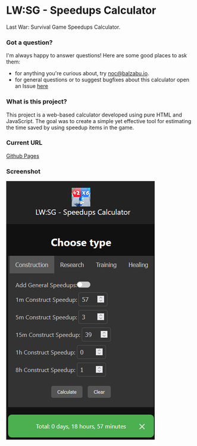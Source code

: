 # LW:SG - Speedups Calculator

Last War: Survival Game Speedups Calculator.

### Got a question?
I'm always happy to answer questions! Here are some good places to ask them:

 - for anything you're curious about, try [noc@balzabu.io](mailto:noc@balzabu.io).
 - for general questions or to suggest bugfixes about this calculator open an Issue [here](https://github.com/Balzabu/LW-SG-Speedups-Calculator/issues)

### What is this project?
This project is a web-based calculator developed using pure HTML and JavaScript.
The goal was to create a simple yet effective tool for estimating the time saved by using speedup items in the game.

### Current URL
[Github Pages](https://balzabu.github.io/LW-SG-Speedups-Calculator/)

### Screenshot
![Preview](/screenshots/screenshot.png?raw=true)
